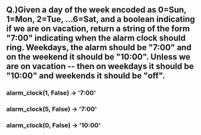 ## Q.)Given a day of the week encoded as 0=Sun, 1=Mon, 2=Tue, ...6=Sat, and a boolean indicating if we are on vacation, return a string of the form "7:00" indicating when the alarm clock should ring. Weekdays, the alarm should be "7:00" and on the weekend it should be "10:00". Unless we are on vacation -- then on weekdays it should be "10:00" and weekends it should be "off".

### alarm_clock(1, False) → '7:00'

### alarm_clock(5, False) → '7:00'

### alarm_clock(0, False) → '10:00'
